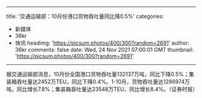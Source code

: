 
---
title: '交通运输部：10月份港口货物吞吐量同比降0.5%'
categories: 
 - 新媒体
 - 36kr
 - 快讯
headimg: 'https://picsum.photos/400/300?random=2691'
author: 36kr
comments: false
date: Wed, 24 Nov 2021 07:00:01 GMT
thumbnail: 'https://picsum.photos/400/300?random=2691'
---

<div>   
据交通运输部消息，10月份全国港口货物吞吐量132137万吨，同比下降0.5%；集装箱吞吐量达2452万TEU，同比下降0.4%。1-10月，货物吞吐量达1286974万吨，同比增长7.8%；集装箱吞吐量达23548万TEU，同比增长8.4%。（证券时报）  
</div>
            